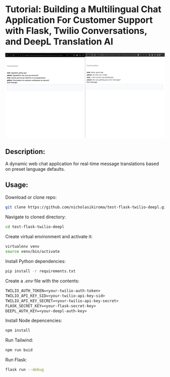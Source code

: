 # Tutorial: Building a Multilingual Chat Application For Customer Support with Flask, Twilio Conversations, and DeepL Translation AI
![Screenshot of chat screen](./static/images/Screenshot%20from%202023-06-10%2018-26-56.png)

## Description:
A dynamic web chat application for real-time message translations based on preset language defaults.

## Usage:

Download or clone repo:
```bash
git clone https://github.com/nicholasikiroma/test-flask-twilio-deepl.git
```

Navigate to cloned directory:
```bash
cd test-flask-twilio-deepl
```

Create virtual environment and activate it:
```bash
virtualenv venv
source venv/bin/activate
```

Install Python dependencies:
```bash
pip install -r requirements.txt
```

Create a *.env* file with the contents:
```text
TWILIO_AUTH_TOKEN=<your-twilio-auth-token>
TWILIO_API_KEY_SID=<your-twilio-api-key-sid>
TWILIO_API_KEY_SECRET=<your-twilio-api-key-secret>
FLASK_SECRET_KEY=<your-flask-secret-key>
DEEPL_AUTH_KEY=<your-deepl-auth-key>
```

Install Node depencencies:
```bash
npm install
```

Run Tailwind:
```bash
npm run buid
```

Run Flask:
```bash
flask run --debug
```

